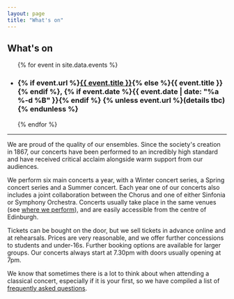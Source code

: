 ```yaml
---
layout: page
title: "What's on"
---
```


## What's on

<ul class="whats-on-events">
{% for event in site.data.events %}
<li>
  <h3>
    {% if event.url %}<a href="{{ event.url }}">{{ event.title }}</a>{% else %}{{ event.title }}{% endif %}, {% if event.date %}{{ event.date | date: "%a %-d %B" }}{% endif %} {% unless event.url %}(details tbc){% endunless %}
  </h3>
</li>
{% endfor %}
</ul>

<hr>

We are proud of the quality of our ensembles. Since the society's creation in
1867, our concerts have been performed to an incredibly high standard and have
received critical acclaim alongside warm support from our audiences.

We perform six main concerts a year, with a Winter concert series, a Spring
concert series and a Summer concert. Each year one of our concerts also
includes a joint collaboration between the Chorus and one of either Sinfonia or
Symphony Orchestra. Concerts usually take place in the same venues (see [where
we perform](/venues/)), and are easily accessible from the centre of Edinburgh.

Tickets can be bought on the door, but we sell tickets in advance online and at
rehearsals. Prices are very reasonable, and we offer further concessions to
students and under-16s. Further booking options are available for larger
groups. Our concerts always start at 7.30pm with doors usually opening at 7pm.

We know that sometimes there is a lot to think about when attending a classical
concert, especially if it is your first, so we have compiled a list of
[frequently asked questions](/concert-faqs/).
